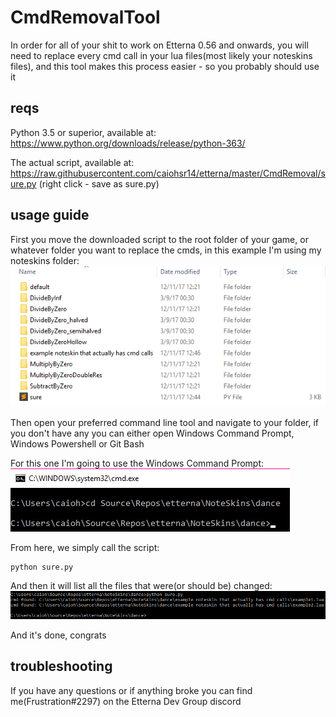 # CmdRemovalTool

In order for all of your shit to work on Etterna 0.56 and onwards, you will need to replace every cmd call in your lua files(most likely your noteskins files), and this tool makes this process easier - so you probably should use it


## reqs

Python 3.5 or superior, available at: https://www.python.org/downloads/release/python-363/

The actual script, available at: https://raw.githubusercontent.com/caiohsr14/etterna/master/CmdRemoval/sure.py (right click - save as sure.py)


## usage guide

First you move the downloaded script to the root folder of your game, or whatever folder you want to replace the cmds, in this example I'm using my noteskins folder:
![image](img/image1.png?raw=true)


Then open your preferred command line tool and navigate to your folder, if you don't have any you can either open Windows Command Prompt, Windows Powershell or Git Bash

For this one I'm going to use the Windows Command Prompt:
![image](img/image2.png?raw=true)


From here, we simply call the script:
```
python sure.py
```


And then it will list all the files that were(or should be) changed:
![image](img/image3.png?raw=true)


And it's done, congrats


## troubleshooting

If you have any questions or if anything broke you can find me(Frustration#2297) on the Etterna Dev Group discord
